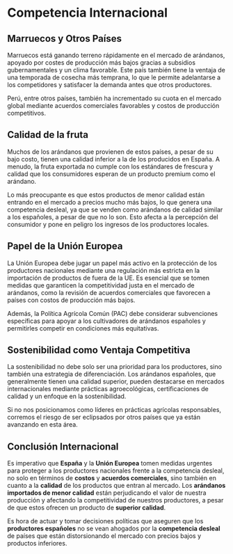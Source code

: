 # Competencia Internacional

## Marruecos y Otros Países
Marruecos está ganando terreno rápidamente en el mercado de arándanos, apoyado por costes de producción más bajos gracias a subsidios gubernamentales y un clima favorable. Este país también tiene la ventaja de una temporada de cosecha más temprana, lo que le permite adelantarse a los competidores y satisfacer la demanda antes que otros productores.

Perú, entre otros países, también ha incrementado su cuota en el mercado global mediante acuerdos comerciales favorables y costos de producción competitivos.

## Calidad de la fruta

Muchos de los arándanos que provienen de estos países, a pesar de su bajo costo, tienen una calidad inferior a la de los producidos en España. A menudo, la fruta exportada no cumple con los estándares de frescura y calidad que los consumidores esperan de un producto premium como el arándano.

Lo más preocupante es que estos productos de menor calidad están entrando en el mercado a precios mucho más bajos, lo que genera una competencia desleal, ya que se venden como arándanos de calidad similar a los españoles, a pesar de que no lo son. Esto afecta a la percepción del consumidor y pone en peligro los ingresos de los productores locales.

## Papel de la Unión Europea

La Unión Europea debe jugar un papel más activo en la protección de los productores nacionales mediante una regulación más estricta en la importación de productos de fuera de la UE. Es esencial que se tomen medidas que garanticen la competitividad justa en el mercado de arándanos, como la revisión de acuerdos comerciales que favorecen a países con costos de producción más bajos.

Además, la Política Agrícola Común (PAC) debe considerar subvenciones específicas para apoyar a los cultivadores de arándanos españoles y permitirles competir en condiciones más equitativas.

##  Sostenibilidad como Ventaja Competitiva

La sostenibilidad no debe solo ser una prioridad para los productores, sino también una estrategia de diferenciación. Los arándanos españoles, que generalmente tienen una calidad superior, pueden destacarse en mercados internacionales mediante prácticas agroecológicas, certificaciones de calidad y un enfoque en la sostenibilidad.

Si no nos posicionamos como líderes en prácticas agrícolas responsables, corremos el riesgo de ser eclipsados por otros países que ya están avanzando en esta área.

## Conclusión Internacional

Es imperativo que **España** y la **Unión Europea** tomen medidas urgentes para proteger a los productores nacionales frente a la competencia desleal, no solo en términos de **costos** y **acuerdos comerciales**, sino también en cuanto a la **calidad** de los productos que entran al mercado. Los **arándanos importados de menor calidad** están perjudicando el valor de nuestra producción y afectando la competitividad de nuestros productores, a pesar de que estos ofrecen un producto de **superior calidad**.

Es hora de actuar y tomar decisiones políticas que aseguren que los **productores españoles** no se vean ahogados por la **competencia desleal** de países que están distorsionando el mercado con precios bajos y productos inferiores.
